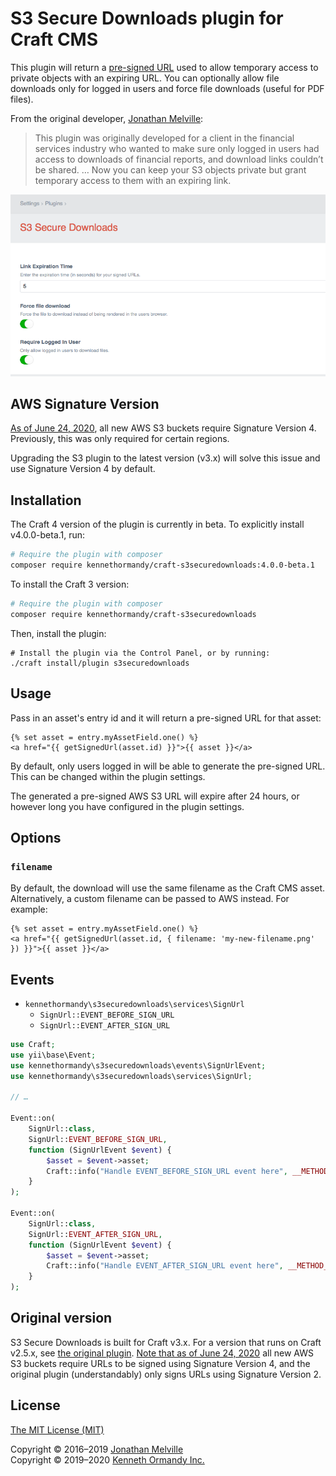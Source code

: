 # S3 Secure Downloads plugin for Craft CMS

This plugin will return a [pre-signed URL](http://docs.aws.amazon.com/AmazonS3/latest/dev/ShareObjectPreSignedURL.html) used to allow temporary access to private objects with an expiring URL. You can optionally allow file downloads only for logged in users and force file downloads (useful for PDF files).

From the original developer, [Jonathan Melville](https://github.com/jonathanmelville/s3securedownloads):

> This plugin was originally developed for a client in the financial services industry who wanted to make sure only logged in users had access to downloads of financial reports, and download links couldn’t be shared. … Now you can keep your S3 objects private but grant temporary access to them with an expiring link. 

![Screenshot of the plugin settings.](./src/resources/screenshots/screenshot.png)

## AWS Signature Version

[As of June 24, 2020](https://aws.amazon.com/blogs/aws/amazon-s3-update-sigv2-deprecation-period-extended-modified/), all new AWS S3 buckets require Signature Version 4. Previously, this was only required for certain regions.

Upgrading the S3 plugin to the latest version (v3.x) will solve this issue and use Signature Version 4 by default.

## Installation

The Craft 4 version of the plugin is currently in beta. To explicitly install v4.0.0-beta.1, run:

```sh
# Require the plugin with composer
composer require kennethormandy/craft-s3securedownloads:4.0.0-beta.1
```

To install the Craft 3 version:

```sh
# Require the plugin with composer
composer require kennethormandy/craft-s3securedownloads
```


Then, install the plugin:

```
# Install the plugin via the Control Panel, or by running:
./craft install/plugin s3securedownloads
```

## Usage

Pass in an asset's entry id and it will return a pre-signed URL for that asset:

```twig
{% set asset = entry.myAssetField.one() %}
<a href="{{ getSignedUrl(asset.id) }}">{{ asset }}</a>
```

By default, only users logged in will be able to generate the pre-signed URL. This can be changed within the plugin settings.

The generated a pre-signed AWS S3 URL will expire after 24 hours, or however long you have configured in the plugin settings.

## Options

### `filename`

By default, the download will use the same filename as the Craft CMS asset. Alternatively, a custom filename can be passed to AWS instead. For example:

```twig
{% set asset = entry.myAssetField.one() %}
<a href="{{ getSignedUrl(asset.id, { filename: 'my-new-filename.png' }) }}">{{ asset }}</a>
```

<!--

## AWS S3 configuration

- Make sure you have configured the Craft AWS S3 plugin and setup an [AWS IAM permissions](https://github.com/craftcms/aws-s3#aws-iam-permissions)
- Works with or without “Objects can be public” for S3 bucket public access permissions
- Set “Assets in this volume have public URLs” to `true`, and give the bucket URL (although from more recent testing, you can set the bucket URL and then disable it, and the asset.url won’t be given? Maybe this is preferable in terms of config?)
- Set “Make Uploads Public” to `false`

- Optionally, configure the bucket to block certain signature versions https://docs.aws.amazon.com/AmazonS3/latest/API/bucket-policy-s3-sigv4-conditions.html

-->

## Events

- `kennethormandy\s3securedownloads\services\SignUrl`
  - `SignUrl::EVENT_BEFORE_SIGN_URL`
  - `SignUrl::EVENT_AFTER_SIGN_URL`

```php
use Craft;
use yii\base\Event;
use kennethormandy\s3securedownloads\events\SignUrlEvent;
use kennethormandy\s3securedownloads\services\SignUrl;

// …

Event::on(
    SignUrl::class,
    SignUrl::EVENT_BEFORE_SIGN_URL,
    function (SignUrlEvent $event) {
        $asset = $event->asset;
        Craft::info("Handle EVENT_BEFORE_SIGN_URL event here", __METHOD__);
    }
);

Event::on(
    SignUrl::class,
    SignUrl::EVENT_AFTER_SIGN_URL,
    function (SignUrlEvent $event) {
        $asset = $event->asset;
        Craft::info("Handle EVENT_AFTER_SIGN_URL event here", __METHOD__);
    }
);
```

## Original version

S3 Secure Downloads is built for Craft v3.x. For a version that runs on Craft v2.5.x, see [the original plugin](https://github.com/jonathanmelville/s3securedownloads). [Note that as of June 24, 2020](https://aws.amazon.com/blogs/aws/amazon-s3-update-sigv2-deprecation-period-extended-modified/) all new AWS S3 buckets require URLs to be signed using Signature Version 4, and the original plugin (understandably) only signs URLs using Signature Version 2.

## License

[The MIT License (MIT)](./LICENSE.md)

Copyright © 2016–2019 [Jonathan Melville](https://github.com/jonathanmelville/s3securedownloads)<br/>
Copyright © 2019–2020 [Kenneth Ormandy Inc.](https://kennethormandy.com)
